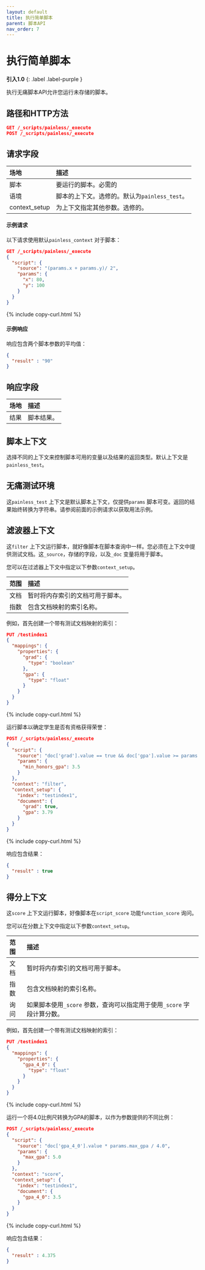 ```yaml
---
layout: default
title: 执行简单脚本
parent: 脚本API
nav_order: 7
---
```


# 执行简单脚本
**引入1.0**
{: .label .label-purple }

执行无痛脚本API允许您运行未存储的脚本。

## 路径和HTTP方法

```json
GET /_scripts/painless/_execute
POST /_scripts/painless/_execute
```

## 请求字段

| 场地| 描述| 
:--- | :---
| 脚本| 要运行的脚本。必需的|
| 语境| 脚本的上下文。选修的。默认为`painless_test`。|
| context_setup| 为上下文指定其他参数。选修的。| 

#### 示例请求

以下请求使用默认`painless_context` 对于脚本：

```json
GET /_scripts/painless/_execute
{
  "script": {
    "source": "(params.x + params.y)/ 2",
    "params": {
      "x": 80,
      "y": 100
    }
  }
}
```
{% include copy-curl.html %}

#### 示例响应

响应包含两个脚本参数的平均值：

```json
{
  "result" : "90"
}
```

## 响应字段

| 场地| 描述| 
:--- | :--- 
| 结果| 脚本结果。|


## 脚本上下文

选择不同的上下文来控制脚本可用的变量以及结果的返回类型。默认上下文是`painless_test`。

## 无痛测试环境

这`painless_test` 上下文是默认脚本上下文，仅提供`params` 脚本可变。返回的结果始终转换为字符串。请参阅前面的示例请求以获取用法示例。

## 滤波器上下文

这`filter` 上下文运行脚本，就好像脚本在脚本查询中一样。您必须在上下文中提供测试文档。这`_source`，存储的字段，以及`_doc` 变量将用于脚本。

您可以在过滤器上下文中指定以下参数`context_setup`。

范围| 描述
:--- | :---
文档| 暂时将内存索引的文档可用于脚本。
指数| 包含文档映射的索引名称。

例如，首先创建一个带有测试文档映射的索引：

```json
PUT /testindex1
{
  "mappings": {
    "properties": {
      "grad": {
        "type": "boolean"
      },
      "gpa": {
        "type": "float"
      }
    }
  }
}
```
{% include copy-curl.html %}

运行脚本以确定学生是否有资格获得荣誉：

```json
POST /_scripts/painless/_execute
{
  "script": {
    "source": "doc['grad'].value == true && doc['gpa'].value >= params.min_honors_gpa",
    "params": {
      "min_honors_gpa": 3.5
    }
  },
  "context": "filter",
  "context_setup": {
    "index": "testindex1",
    "document": {
      "grad": true,
      "gpa": 3.79
    }
  }
}
```
{% include copy-curl.html %}

响应包含结果：

```json
{
  "result" : true
}
```

## 得分上下文

这`score` 上下文运行脚本，好像脚本在`script_score` 功能`function_score` 询问。

您可以在分数上下文中指定以下参数`context_setup`。

范围| 描述
:--- | :---
文档| 暂时将内存索引的文档可用于脚本。
指数| 包含文档映射的索引名称。
询问| 如果脚本使用`_score` 参数，查询可以指定用于使用`_score` 字段计算分数。

例如，首先创建一个带有测试文档映射的索引：

```json
PUT /testindex1
{
  "mappings": {
    "properties": {
      "gpa_4_0": {
        "type": "float"
      }
    }
  }
}
```
{% include copy-curl.html %}

运行一个将4.0比例尺转换为GPA的脚本，以作为参数提供的不同比例：

```json
POST /_scripts/painless/_execute
{
  "script": {
    "source": "doc['gpa_4_0'].value * params.max_gpa / 4.0",
    "params": {
      "max_gpa": 5.0
    }
  },
  "context": "score",
  "context_setup": {
    "index": "testindex1",
    "document": {
      "gpa_4_0": 3.5
    }
  }
}
```
{% include copy-curl.html %}

响应包含结果：

```json
{
  "result" : 4.375
}
```
